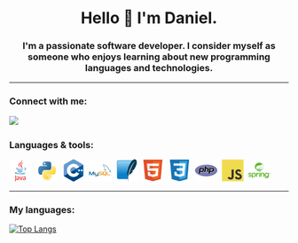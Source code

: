 <div id="header" align="Center">
<h1>Hello 👋 I'm Daniel.</h1>
<h3>I'm a passionate software developer. I consider myself as someone who enjoys learning about new programming languages and technologies.</h3>
</div>

---

<div id="connect" align="left">
  <h3>
    Connect with me:
  </h3>
  <p>
  <a href=”https://www.linkedin.com/in/daniel-jose-guillen/”>
    <img src="https://img.shields.io/badge/LinkedIn-blue?style=flat&logo=linkedin&labelColor=blue">
    </a>
</div>

<div id="languages" align="left">
  <h3>Languages & tools:</h3>
  <div>
    <img src="https://github.com/devicons/devicon/blob/master/icons/java/java-original-wordmark.svg" title="Java" **alt="" width="40" height="40">&nbsp;
    <img src="https://github.com/devicons/devicon/blob/master/icons/python/python-original.svg" title="Python" **alt="" width="40" height="40">&nbsp;
    <img src="https://github.com/devicons/devicon/blob/master/icons/cplusplus/cplusplus-original.svg" title="Cpp" **alt="" width="40" height="40">&nbsp;
    <img src="https://github.com/devicons/devicon/blob/master/icons/mysql/mysql-original-wordmark.svg" title="MySql" **alt="" width="40" height="40">&nbsp;
    <img src="https://github.com/devicons/devicon/blob/master/icons/sqlite/sqlite-original.svg" title="SQLite" **alt="" width="40" height="40">&nbsp;
    <img src="https://github.com/devicons/devicon/blob/master/icons/html5/html5-original.svg" title="Html5" **alt="" width="40" height="40">&nbsp;
    <img src="https://github.com/devicons/devicon/blob/master/icons/css3/css3-original.svg" title="Css" **alt="" width="40" height="40">&nbsp;
    <img src="https://github.com/devicons/devicon/blob/master/icons/php/php-original.svg" title="PHP" **alt="" width="40" height="40">&nbsp;
    <img src="https://github.com/devicons/devicon/blob/master/icons/javascript/javascript-original.svg" title="Javascript" **alt="" width="40" height="40">&nbsp;
    <img src="http://github.com/devicons/devicon/blob/master/icons/spring/spring-original-wordmark.svg" title="Spring" **alt="" width="40" height="40">&nbsp;
  </div>
</div>

---

### My languages:
[![Top Langs](https://github-readme-stats.vercel.app/api/top-langs/?username=danieljoseguillen&langs_count=6&theme=github_dark&hide_border=true&hide_title=true)](https://github.com/anuraghazra/github-readme-stats)

<!--
**danieljoseguillen/danieljoseguillen** is a ✨ _special_ ✨ repository because its `README.md` (this file) appears on your GitHub profile.
<img src="" title="" **alt="" width="40" height="40">&nbsp;
Here are some ideas to get you started:
###
- 🔭 I’m currently working on ...
- 🌱 I’m currently learning ...
- 👯 I’m looking to collaborate on ...
- 🤔 I’m looking for help with ...
- 💬 Ask me about ...
- 📫 How to reach me: ...
- ⚡ Fun fact: ...
-->
